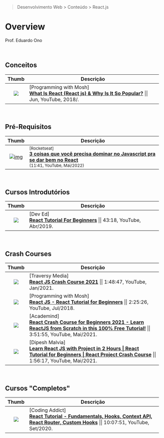 > Desenvolvimento Web > Conteúdo > React.js

# Overview

Prof. Eduardo Ono

<br>

## Conceitos

| Thumb | Descrição |
| :-: | --- |
| [![](https://img.youtube.com/vi/N3AkSS5hXMA/default.jpg)](https://www.youtube.com/watch?v=N3AkSS5hXMA "What Is React (React js) & Why Is It So Popular?") | [Programming with Mosh] <br> [__What Is React (React js) & Why Is It So Popular?__](https://www.youtube.com/watch?v=N3AkSS5hXMA) \|\| Jun, YouTube, 2018/.

<br>

## Pré-Requisitos

| Thumb | Descrição |
| :-: | --- |
| [![img](https://img.youtube.com/vi/a2ni_JNvJYQ/default.jpg)](https://www.youtube.com/watch?v=a2ni_JNvJYQ) | <sup>[Rocketseat]</sup><br>[__3 coisas que você precisa dominar no Javascript pra se dar bem no React__](https://www.youtube.com/watch?v=a2ni_JNvJYQ)<br><sub>(11:41, YouTube, Mai/2022)</sub>

<br>

## Cursos Introdutórios

| Thumb | Descrição |
| :-: | --- |
| [![](https://img.youtube.com/vi/dGcsHMXbSOA/default.jpg)](https://www.youtube.com/watch?v=dGcsHMXbSOA "React Tutorial For Beginners") | [Dev Ed] <br> [__React Tutorial For Beginners__](https://www.youtube.com/watch?v=dGcsHMXbSOA) \|\| 43:18, YouTube, Abr/2019.

<br>

## Crash Courses

| Thumb | Descrição |
| :-: | --- |
| [![](https://img.youtube.com/vi/w7ejDZ8SWv8/default.jpg)](https://www.youtube.com/watch?v=w7ejDZ8SWv8 "React JS Crash Course 2021") | [Traversy Media] <br> [__React JS Crash Course 2021__](https://www.youtube.com/watch?v=w7ejDZ8SWv8) \|\| 1:48:47, YouTube, Jan/2021.
[![](https://img.youtube.com/vi/Ke90Tje7VS0/default.jpg)](https://www.youtube.com/watch?v=Ke90Tje7VS0 "React JS - React Tutorial for Beginners") | [Programming with Mosh] <br> [__React JS - React Tutorial for Beginners__](https://www.youtube.com/watch?v=Ke90Tje7VS0) \|\| 2:25:26, YouTube, Jul/2018.
| [![](https://img.youtube.com/vi/Dorf8i6lCuk/default.jpg)](https://www.youtube.com/watch?v=Dorf8i6lCuk "React Crash Course for Beginners 2021 - Learn ReactJS from Scratch in this 100% Free Tutorial!") | [Academind] <br> [__React Crash Course for Beginners 2021 - Learn ReactJS from Scratch in this 100% Free Tutorial!__](https://www.youtube.com/watch?v=Dorf8i6lCuk) \|\| 3:51:55, YouTube, Mai/2021.
| [![](https://img.youtube.com/vi/0riHps91AzE/default.jpg)](https://www.youtube.com/watch?v=0riHps91AzE "Learn React JS with Project in 2 Hours \| React Tutorial for Beginners \| React Project Crash Course") | [Dipesh Malvia] <br> [__Learn React JS with Project in 2 Hours \| React Tutorial for Beginners \| React Project Crash Course__](https://www.youtube.com/watch?v=0riHps91AzE) \|\| 1:56:17, YouTube, Mai/2021.

<br>

## Cursos "Completos"

| Thumb | Descrição |
| :-: | --- |
| [![](https://img.youtube.com/vi/iZhV0bILFb0/default.jpg)](https://www.youtube.com/watch?v=iZhV0bILFb0 "React Tutorial - Fundamentals, Hooks, Context API, React Router, Custom Hooks") | [Coding Addict] <br> [__React Tutorial - Fundamentals, Hooks, Context API, React Router, Custom Hooks__](https://www.youtube.com/watch?v=iZhV0bILFb0) \|\| 10:07:51, YouTube, Set/2020.

<br>
